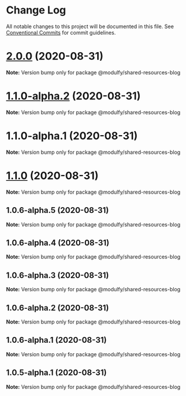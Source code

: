 # Change Log

All notable changes to this project will be documented in this file.
See [Conventional Commits](https://conventionalcommits.org) for commit guidelines.

# [2.0.0](https://github.com/jmrapp1/Modulfy/compare/@modulfy/shared-resources-blog@1.1.0...@modulfy/shared-resources-blog@2.0.0) (2020-08-31)

**Note:** Version bump only for package @modulfy/shared-resources-blog





# [1.1.0-alpha.2](https://github.com/jmrapp1/Modulfy/compare/@modulfy/shared-resources-blog@1.1.0...@modulfy/shared-resources-blog@1.1.0-alpha.2) (2020-08-31)

**Note:** Version bump only for package @modulfy/shared-resources-blog





# 1.1.0-alpha.1 (2020-08-31)

**Note:** Version bump only for package @modulfy/shared-resources-blog





# [1.1.0](https://github.com/jmrapp1/Modulfy/compare/@modulfy/shared-resources-blog@1.0.6-alpha.5...@modulfy/shared-resources-blog@1.1.0) (2020-08-31)

**Note:** Version bump only for package @modulfy/shared-resources-blog





## 1.0.6-alpha.5 (2020-08-31)

**Note:** Version bump only for package @modulfy/shared-resources-blog





## 1.0.6-alpha.4 (2020-08-31)

**Note:** Version bump only for package @modulfy/shared-resources-blog





## 1.0.6-alpha.3 (2020-08-31)

**Note:** Version bump only for package @modulfy/shared-resources-blog





## 1.0.6-alpha.2 (2020-08-31)

**Note:** Version bump only for package @modulfy/shared-resources-blog





## 1.0.6-alpha.1 (2020-08-31)

**Note:** Version bump only for package @modulfy/shared-resources-blog





## 1.0.5-alpha.1 (2020-08-31)

**Note:** Version bump only for package @modulfy/shared-resources-blog
